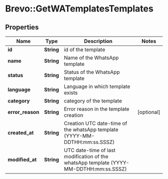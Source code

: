 # Brevo::GetWATemplatesTemplates

## Properties
Name | Type | Description | Notes
------------ | ------------- | ------------- | -------------
**id** | **String** | id of the template | 
**name** | **String** | Name of the WhatsApp template | 
**status** | **String** | Status of the WhatsApp template | 
**language** | **String** | Language in which template exists | 
**category** | **String** | category of the template | 
**error_reason** | **String** | Error reason in the template creation | [optional] 
**created_at** | **String** | Creation UTC date-time of the whatsApp template (YYYY-MM-DDTHH:mm:ss.SSSZ) | 
**modified_at** | **String** | UTC date-time of last modification of the whatsApp template (YYYY-MM-DDTHH:mm:ss.SSSZ) | 


